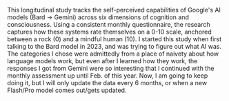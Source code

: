 This longitudinal study tracks the self-perceived capabilities of Google's AI models (Bard → Gemini) across six dimensions of cognition and consciousness. Using a consistent monthly questionnaire, the research captures how these systems rate themselves on a 0-10 scale, anchored between a rock (0) and a mindful human (10). I started this study when first talking to the Bard model in 2023, and was trying to figure out what AI was. The categories I chose were admittedly from a place of naivety about how language models work, but even after I learned how they work, the responses I got from Gemini were so interesting that I continued with the monthly assessment up until Feb. of this year. Now, I am going to keep doing it, but I will only update the data every 6 months, or when a new Flash/Pro model comes out/gets updated. 
